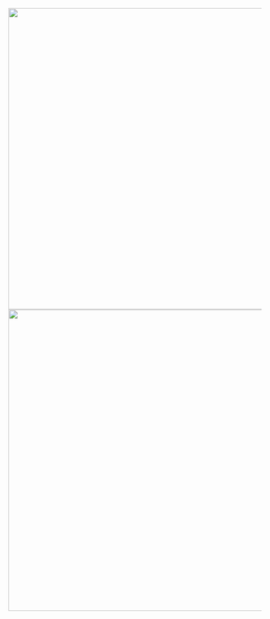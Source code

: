 <a href="https://youtu.be/t89BJofxfYk" target="_blank"><img src="https://i.ibb.co/X5KZ750/Apresenta-o-em-v-deo.png"  width="600"></a>
<a href="xxx"><img src="https://i.ibb.co/7pj7tvZ/Apresenta-o-escrita-1.png" width="600"></a>


